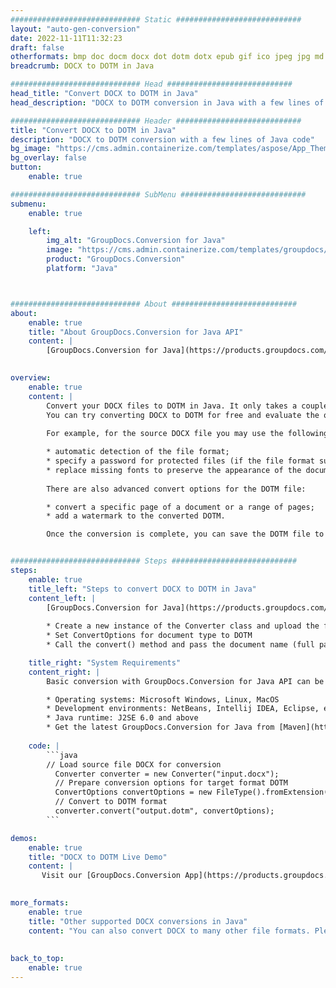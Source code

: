 ```yaml
---
############################# Static ############################
layout: "auto-gen-conversion"
date: 2022-11-11T11:32:23
draft: false
otherformats: bmp doc docm docx dot dotm dotx epub gif ico jpeg jpg md odt ott pdf png psd rtf tex tif tiff txt xps
breadcrumb: DOCX to DOTM in Java

############################# Head ############################
head_title: "Convert DOCX to DOTM in Java"
head_description: "DOCX to DOTM conversion in Java with a few lines of code. Convert over 160 file formats using the GroupDocs document conversion API for Java"

############################# Header ############################
title: "Convert DOCX to DOTM in Java"
description: "DOCX to DOTM conversion with a few lines of Java code"
bg_image: "https://cms.admin.containerize.com/templates/aspose/App_Themes/V3/images/bg/header1.png"
bg_overlay: false
button:
    enable: true

############################# SubMenu ############################
submenu:
    enable: true

    left:
        img_alt: "GroupDocs.Conversion for Java"
        image: "https://cms.admin.containerize.com/templates/groupdocs/images/product-logos/90x90-noborder/groupdocs-conversion-java.png"
        product: "GroupDocs.Conversion"
        platform: "Java"



############################# About ############################
about:
    enable: true
    title: "About GroupDocs.Conversion for Java API"
    content: |
        [GroupDocs.Conversion for Java](https://products.groupdocs.com/conversion/java/) is an advanced file format conversion API for converting between popular image and document formats such as Microsoft Office, OpenDocument, PDF, HTML, email, CAD. and much more with just a few lines of code. The native API automatically detects the formats of the original documents and offers many options for customizing the converted documents. Along with the function of extracting information from a document, it also supports caching of the conversion results to the local disk by default. However, any type of cache storage can be supported by implementing the appropriate interfaces - Amazon S3, Dropbox, Google Drive, Windows Azure, Reddis, or any others.
    

overview:
    enable: true
    content: |
        Convert your DOCX files to DOTM in Java. It only takes a couple of lines of Java code on any platform of your choice, such as Windows, Linux, macOS.
        You can try converting DOCX to DOTM for free and evaluate the quality of the conversion results. Along with simple file conversion scripts, you can try more sophisticated options for loading the DOCX source file and storing the DOTM output. 
        
        For example, for the source DOCX file you may use the following load options:

        * automatic detection of the file format;
        * specify a password for protected files (if the file format supports it);
        * replace missing fonts to preserve the appearance of the document.
        
        There are also advanced convert options for the DOTM file:

        * convert a specific page of a document or a range of pages;
        * add a watermark to the converted DOTM.

        Once the conversion is complete, you can save the DOTM file to your local file path or to any third party storage such as FTP, Amazon S3, Google Drive, Dropbox etc. Please note - to convert DOCX to DOTM, you do not need to install any additional software, such as MS Office, Open Office, Adobe Acrobat Reader etc.


############################# Steps ############################
steps:
    enable: true
    title_left: "Steps to convert DOCX to DOTM in Java"
    content_left: |
        [GroupDocs.Conversion for Java](https://products.groupdocs.com/conversion/java/) allows developers to easily convert DOCX file to DOTM with a few lines of code.
        
        * Create a new instance of the Converter class and upload the file DOCX with the full path
        * Set ConvertOptions for document type to DOTM
        * Call the convert() method and pass the document name (full path) and format (DOTM) as a parameter

    title_right: "System Requirements"
    content_right: |
        Basic conversion with GroupDocs.Conversion for Java API can be done with just a few lines of code. Our APIs are supported on all major platforms and operating systems. Before executing the code below, make sure you have the following prerequisites installed on your system.

        * Operating systems: Microsoft Windows, Linux, MacOS
        * Development environments: NetBeans, Intellij IDEA, Eclipse, etc.
        * Java runtime: J2SE 6.0 and above
        * Get the latest GroupDocs.Conversion for Java from [Maven](https://repository.groupdocs.com/webapp/#/artifacts/browse/tree/General/repo/com/groupdocs/groupdocs-conversion)
         
    code: |
        ```java    
        // Load source file DOCX for conversion
          Converter converter = new Converter("input.docx");
          // Prepare conversion options for target format DOTM
          ConvertOptions convertOptions = new FileType().fromExtension("dotm").getConvertOptions();
          // Convert to DOTM format
          converter.convert("output.dotm", convertOptions);
        ```

demos:
    enable: true
    title: "DOCX to DOTM Live Demo"
    content: |
       Visit our [GroupDocs.Conversion App](https://products.groupdocs.app/conversion/family) website and try DOCX to DOTM conversion now. The free demo has the following benefits
          

more_formats:
    enable: true
    title: "Other supported DOCX conversions in Java"
    content: "You can also convert DOCX to many other file formats. Please see the list below."
       
       
back_to_top:
    enable: true
---
```

